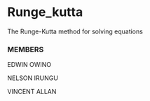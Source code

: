 # Runge_kutta
The Runge-Kutta method for solving equations

### MEMBERS


EDWIN OWINO

NELSON IRUNGU 

VINCENT ALLAN
